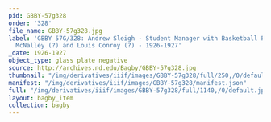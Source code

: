 ```yaml
---
pid: GBBY-57g328
order: '328'
file_name: GBBY-57g328.jpg
label: 'GBBY 57G/328: Andrew Sleigh - Student Manager with Basketball Players: Vince
  McNalley (?) and Louis Conroy (?) - 1926-1927'
_date: 1926-1927
object_type: glass plate negative
source: http://archives.nd.edu/Bagby/GBBY-57g328.jpg
thumbnail: "/img/derivatives/iiif/images/GBBY-57g328/full/250,/0/default.jpg"
manifest: "/img/derivatives/iiif/images/GBBY-57g328/manifest.json"
full: "/img/derivatives/iiif/images/GBBY-57g328/full/1140,/0/default.jpg"
layout: bagby_item
collection: bagby
---
```

